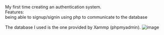 My first time creating an authentication system.<br>
Features:<br>
being able to signup/signin using php to communicate to the database<br>
<br>
The database I used is the one provided by Xammp (phpmyadmin).
![image](https://github.com/user-attachments/assets/81754a7e-4312-4ec4-a4ca-68986177320c)


